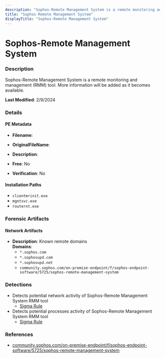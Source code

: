 ```yaml
---
description: "Sophos-Remote Management System is a remote monitoring and management (RMM) tool. More information will be added as it becomes available."
title: "Sophos-Remote Management System"
displayTitle: "Sophos-Remote Management System"
---
```




# Sophos-Remote Management System


### Description

Sophos-Remote Management System is a remote monitoring and management (RMM) tool. More information will be added as it becomes available.



**Last Modified**: 2/9/2024

### Details


#### PE Metadata
- **Filename**: 
- **OriginalFileName**: 
- **Description**: 


- **Free**: No

- **Verification**: No




#### Installation Paths
- `clientmrinit.exe`
- `mgntsvc.exe`
- `routernt.exe`

### Forensic Artifacts




#### Network Artifacts
- **Description**: Known remote domains
<br/>**Domains**:
    - `*.sophos.com`
    - `*.sophosupd.com`
    - `*.sophosupd.net`
    - `community.sophos.com/on-premise-endpoint/f/sophos-endpoint-software/5725/sophos-remote-management-system`


### Detections
- Detects potential network activity of Sophos-Remote Management System RMM tool
  - [Sigma Rule](https://github.com/magicsword-io/LOLRMM/blob/main/detections/sigma/sophos-remote_management_system_network_sigma.yml)
- Detects potential processes activity of Sophos-Remote Management System RMM tool
  - [Sigma Rule](https://github.com/magicsword-io/LOLRMM/blob/main/detections/sigma/sophos-remote_management_system_processes_sigma.yml)

### References
- [community.sophos.com/on-premise-endpoint/f/sophos-endpoint-software/5725/sophos-remote-management-system](community.sophos.com/on-premise-endpoint/f/sophos-endpoint-software/5725/sophos-remote-management-system)


